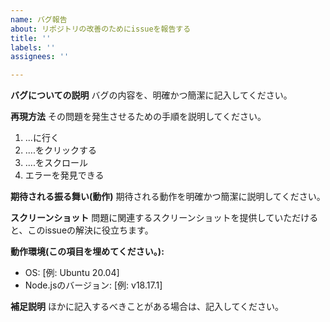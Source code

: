 ```yaml
---
name: バグ報告
about: リポジトリの改善のためにissueを報告する
title: ''
labels: ''
assignees: ''

---
```


**バグについての説明**
バグの内容を、明確かつ簡潔に記入してください。

**再現方法**
その問題を発生させるための手順を説明してください。
1. ...に行く
2. ....をクリックする
3. ....をスクロール
4. エラーを発見できる

**期待される振る舞い(動作)**
期待される動作を明確かつ簡潔に説明してください。

**スクリーンショット**
問題に関連するスクリーンショットを提供していただけると、このissueの解決に役立ちます。

**動作環境(この項目を埋めてください。):**
 - OS: [例: Ubuntu 20.04]
 - Node.jsのバージョン: [例: v18.17.1]

**補足説明**
ほかに記入するべきことがある場合は、記入してください。